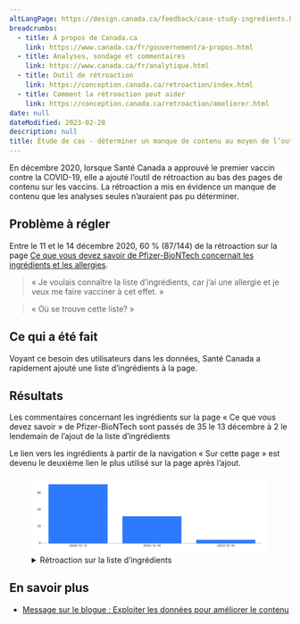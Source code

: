 ```yaml
---
altLangPage: https://design.canada.ca/feedback/case-study-ingredients.html
breadcrumbs:
  - title: À propos de Canada.ca
    link: https://www.canada.ca/fr/gouvernement/a-propos.html
  - title: Analyses, sondage et commentaires
    link: https://www.canada.ca/fr/analytique.html
  - title: Outil de rétroaction
    link: https://conception.canada.ca/retroaction/index.html
  - title: Comment la rétroaction peut aider
    link: https://conception.canada.ca/retroaction/ameliorer.html
date: null
dateModified: 2023-02-28
description: null
title: Étude de cas - déterminer un manque de contenu au moyen de l’outil de rétroaction sur la page
---
```


En décembre 2020, lorsque Santé Canada a approuvé le premier vaccin contre la COVID-19, elle a ajouté l’outil de rétroaction au bas des pages de contenu sur les vaccins. La rétroaction a mis en évidence un manque de contenu que les analyses seules n’auraient pas pu déterminer.

## Problème à régler

Entre le 11 et le 14 décembre 2020, 60 % (87/144) de la rétroaction sur la page [Ce que vous devez savoir de Pfizer-BioNTech concernait les ingrédients et les allergies](https://www.canada.ca/en/health-canada/services/drugs-health-products/covid19-industry/drugs-vaccines-treatments/vaccines/pfizer-biontech.html).

> «&nbsp;Je voulais connaître la liste d’ingrédients, car j’ai une allergie et je veux me faire vacciner à cet effet.&nbsp;»

> «&nbsp;Où se trouve cette liste?&nbsp;»

## Ce qui a été fait

Voyant ce besoin des utilisateurs dans les données, Santé Canada a rapidement ajouté une liste d’ingrédients à la page.

## Résultats

Les commentaires concernant les ingrédients sur la page «&nbsp;Ce que vous devez savoir&nbsp;» de Pfizer-BioNTech sont passés de 35 le 13 décembre à 2 le lendemain de l’ajout de la liste d’ingrédients

Le lien vers les ingrédients à partir de la navigation «&nbsp;Sur cette page&nbsp;» est devenu le deuxième lien le plus utilisé sur la page après l’ajout.

<figure class="gc-complex-img" role="group">
	<img alt="Une longue description peut être trouvée après l'image." src="images/action-2.png" />
	<figcaption>
		<details>
			<summary>Rétroaction sur la liste d’ingrédients</summary>
			<table class="table">
				<tr>
					<th>Date</th>
					<th>Nombre de commentaires sur les ingrédients et les allergies</th>
				</tr>
				<tr>
          <td>13 décembre 2020</td>
          <td>35</td>
				</tr>
				<tr>
          <td>14 décembre 2020</td>
          <td>16</td>
				</tr>
				<tr>
          <td>15 décembre 2020</td>
          <td>2</td>
				</tr>
			</table>
		</details>
	</figcaption>
</figure>

## En savoir plus

* [Message sur le blogue&nbsp;: Exploiter les données pour améliorer le contenu](https://blogue.canada.ca/2021/02/04/les-donnees-a-laction.html)
